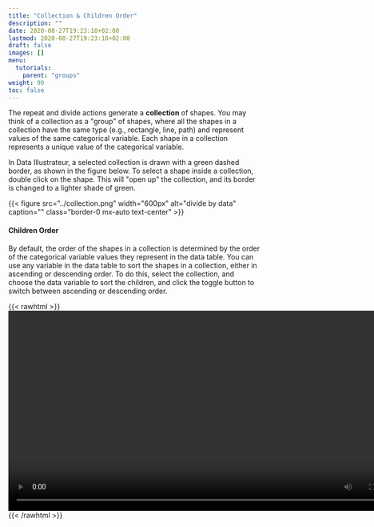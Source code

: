 ```yaml
---
title: "Collection & Children Order"
description: ""
date: 2020-08-27T19:23:18+02:00
lastmod: 2020-08-27T19:23:18+02:00
draft: false
images: []
menu:
  tutorials:
    parent: "groups"
weight: 90
toc: false
---
```

The repeat and divide actions generate a **collection** of shapes. You may think of a collection as a "group" of shapes, where all the shapes in a collection have the same type (e.g., rectangle, line, path) and represent values of the same categorical variable. Each shape in a collection represents a unique value of the categorical variable. 

In Data Illustrateur, a selected collection is drawn with a green dashed border, as shown in the figure below. 
To select a shape inside a collection, double click on the shape. This will "open up" the collection, and its border is changed to a lighter shade of green.

{{< figure src="../collection.png" width="600px" alt="divide by data" caption="" class="border-0 mx-auto text-center" >}}

#### Children Order
By default, the order of the shapes in a collection is determined by the order of the categorical variable values they represent in the data table. You can use any variable in the data table to sort the shapes in a collection, either in ascending or descending order. To do this, select the collection, and choose the data variable to sort the children, and click the toggle button to switch between ascending or descending order.

{{< rawhtml >}} 
<video width=800px class="tutorial-video" controls>
    <source src="/videos/children-order.mov" type="video/mp4">
    Your browser does not support the video tag.  
</video>
{{< /rawhtml >}}
